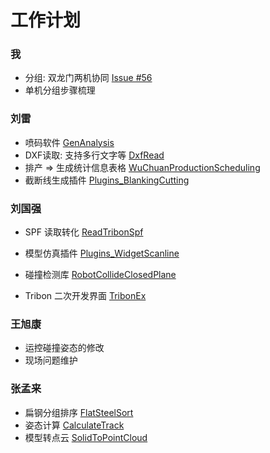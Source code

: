 # 工作计划

### 我

* 分组: 双龙门两机协同 [Issue #56](https://github.com/XiGeoAlgorithm/PathPlanning/issues/56)
* 单机分组步骤梳理

### 刘雷

* 喷码软件 [GenAnalysis](https://github.com/XiGeoAlgorithm/GenAnalysis)
* DXF读取: 支持多行文字等 [DxfRead](https://github.com/XiGeoAlgorithm/DxfRead)
* 排产 => 生成统计信息表格 [WuChuanProductionScheduling](https://github.com/XiGeoAlgorithm/WuChuanProductionScheduling)
* 截断线生成插件 [Plugins_BlankingCutting](https://github.com/XiGeoAlgorithm/Plugins_BlankingCutting)

### 刘国强

* SPF 读取转化 [ReadTribonSpf](https://github.com/XiGeoAlgorithm/ReadTribonSpf)
* 模型仿真插件 [Plugins_WidgetScanline](https://github.com/XiGeoAlgorithm/Plugins_WidgetScanline)

* 碰撞检测库 [RobotCollideClosedPlane](https://github.com/XiGeoAlgorithm/RobotCollideClosedPlane)
* Tribon 二次开发界面 [TribonEx](https://github.com/XiGeoAlgorithm/TribonEx)

### 王旭康

* 运控碰撞姿态的修改
* 现场问题维护

### 张孟来

* 扁钢分组排序 [FlatSteelSort](https://github.com/XiGeoAlgorithm/FlatSteelSort)
* 姿态计算 [CalculateTrack](https://github.com/XiGeoAlgorithm/CalculateTrack)
* 模型转点云 [SolidToPointCloud](https://github.com/XiGeoAlgorithm/SolidToPointCloud)
